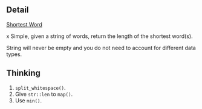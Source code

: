 ## Detail

[Shortest Word](https://www.codewars.com/kata/57cebe1dc6fdc20c57000ac9)

x Simple, given a string of words, return the length of the shortest word(s).

String will never be empty and you do not need to account for different data types.

## Thinking

1. `split_whitespace()`.
2. Give `str::len` to `map()`.
3. Use `min()`.